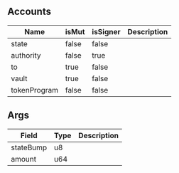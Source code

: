 

## Accounts
|Name|isMut|isSigner|Description|
|--|--|--|--|
| state | false | false |  |
| authority | false | true |  |
| to | true | false |  |
| vault | true | false |  |
| tokenProgram | false | false |  |
## Args
|Field|Type|Description|
|--|--|--|
| stateBump |  u8 |  |
| amount |  u64 |  |
